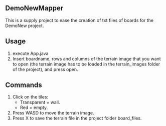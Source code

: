 ## DemoNewMapper

This is a supply project to ease the creation of txt files of boards for the DemoNew project.

## Usage

1) execute App.java
2) Insert boardname, rows and columns of the terrain image that you want to open (the terrain image has to be loaded in the terrain_images folder of the project), and press open.

## Commands

1) Click on the tiles:
    - Transparent = wall.
    - Red = empty.
2) Press WASD to move the terrain image.
3) Press X to save the terrain file in the project folder board_files.


